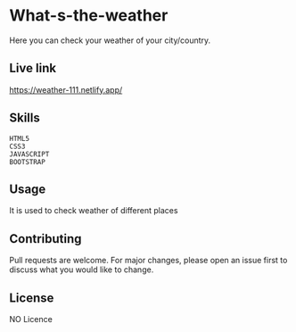 # What-s-the-weather
Here you can check your weather of your city/country.


## Live link
https://weather-111.netlify.app/


## Skills
    HTML5
    CSS3
    JAVASCRIPT
    BOOTSTRAP
      


## Usage
It is used to check weather of different places


## Contributing
Pull requests are welcome. For major changes, please open an issue first
to discuss what you would like to change.


## License
NO Licence
